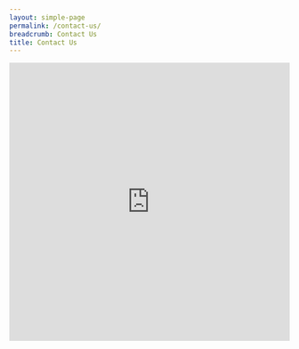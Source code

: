 ```yaml
---
layout: simple-page
permalink: /contact-us/
breadcrumb: Contact Us
title: Contact Us
---
```


<iframe src="https://form.gov.sg/5ccff2c0f4552800107651c2/embed" frameborder="0" width="100%" height="500"></iframe>